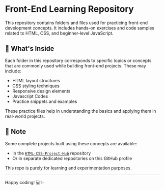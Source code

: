 # Front-End Learning Repository

This repository contains folders and files used for practicing front-end development concepts. It includes hands-on exercises and code samples related to HTML, CSS, and beginner-level JavaScript.

## 📁 What's Inside

Each folder in this repository corresponds to specific topics or concepts that are commonly used while building front-end projects. These may include:
- HTML layout structures
- CSS styling techniques
- Responsive design elements
- Javascript Codes
- Practice snippets and examples

These practice files help in understanding the basics and applying them in real-world projects.

## 📌 Note

Some complete projects built using these concepts are available:
- In the [`HTML-CSS-Project-Hub`](https://github.com/S-KeerthanaDharshini/HTML-CSS-projects-hub) repository
- Or in separate dedicated repositories on this GitHub profile

This repo is purely for learning and experimentation purposes.

---

Happy coding! 💻✨

